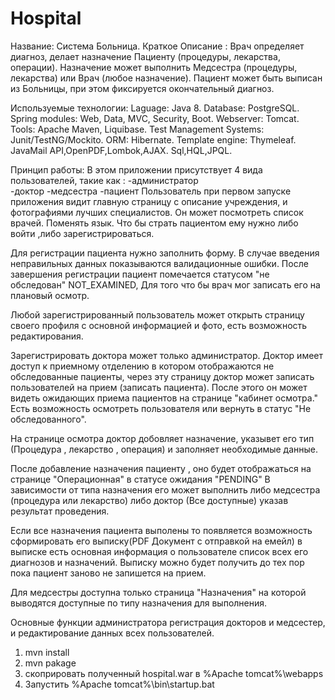 # Hospital
Название:  Система Больница.
Краткое Описание :  Врач определяет диагноз, делает назначение Пациенту (процедуры, лекарства, операции).
 Назначение может выполнить Медсестра (процедуры, лекарства) или Врач (любое назначение).
 Пациент может быть выписан из Больницы, при этом фиксируется окончательный диагноз.
 
Используемые технологии:
Laguage: Java 8.
Database: PostgreSQL.
Spring modules: Web, Data, MVC, Security, Boot.
Webserver: Tomcat.
Tools: Apache Maven, Liquibase.
Test Management Systems: Junit/TestNG/Mockito.
ORM: Hibernate.
Template engine: Thymeleaf.
JavaMail API,OpenPDF,Lombok,AJAX.
Sql,HQL,JPQL.

Принцип работы: 
В этом приложении присутствует 4 вида пользователей, такие как :
-администратор  
-доктор 
-медсестра
-пациент
Пользователь при первом запуске приложения видит главную страницу с описание учреждения,
и фотографиями лучших специалистов. Он может посмотреть список врачей.
Поменять язык. Что бы страть пациентом ему нужно либо войти ,либо зарегистрироваться.

Для регистрации пациента нужно заполнить форму. В случае введения неправильных данных
показываются валидационные ошибки.
После завершения регистрации пациент помечается статусом  "не обследован" NOT_EXAMINED,
Для того что бы врач мог записать его на плановый осмотр.

Любой зарегистрированный пользователь может открыть страницу своего профиля c основной информацией и фото,
есть возможность редактирования.

Зарегистрировать доктора может только администратор.
Доктор имеет доступ к приемному отделению в котором отображаются не обследованные пациенты,
через эту страницу доктор может записать пользователей на прием  (записать пациента).
После этого он может видеть ожидающих  приема пациентов  на странице  "кабинет осмотра."
Есть возможность осмотреть пользователя или вернуть в статус "Не обследованного".

На странице осмотра доктор добовляет назначение, указывет его тип (Процедура , лекарство , операция)
и заполняет необходимые данные. 

После добавление назначения пациенту , оно будет отображаться на странице "Операционная" в статусе ожидания "PENDING"
В зависимости от типа назначения его может выполнить либо медсестра (процедура или лекарство) либо доктор (Все доступные) 
указав результат проведения.

Если все назначения пациента выполены то появляется возможность сформировать его выписку(PDF Документ с отправкой на емейл) 
в выписке есть основная информация о пользователе список всех его диагнозов и назначений.
Выписку можно будет получить до тех пор пока пациент заново не запишется на прием.

Для медсестры доступна только страница "Назначения" на которой выводятся доступные по типу назначения для выполнения.

Основные функции администратора регистрация докторов и медсестер, и редактирование данных всех пользователей.

1) mvn install
2) mvn pakage
2) скоприровать полученный hospital.war в %Apache tomcat%\webapps
3) Запустить %Apache tomcat%\bin\startup.bat 
